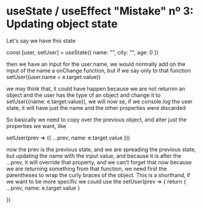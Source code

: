 # useState / useEffect "Mistake" nº 3: Updating object state

Let's say we have this state

  const [user, setUser] = useState({ name: "", city: "", age: 0 })


then we have an input for the user.name, we would normally add on the input of the name a onChange function, but if we say
only to that function setUser((user.name = e.target.value))

we may think that, it could have happen because we are not returnin an object and the user has the type of an object and
change it to setUser({name: e.target.value}), we will now se, if we console.log the user state, it will have just the name
and the other properties were discarded

So basically we need to copy over the previous object, and alter just the properties we want, like

setUser(prev => ({
  ...prev,
  name: e.target.value
}))

now the prev is the previous state, and we are spreading the previous state, but updating the name with the input value, and
because it is after the ...prev, it will override that property, and we can't forget that now because we are returning something
from that function, we need first the parentheses to wrap the curly braces of the object. This is a shorthand, if we want
to be more specific we could use the setUser(prev => {
  return 
    {
      ...prev,
      name: e.target.value
    }
  
})




